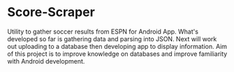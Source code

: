# Score-Scraper
Utility to gather soccer results from ESPN for Android App. What's developed so far is gathering data and parsing into JSON. 
Next will work out uploading to a database then developing app to display information.
Aim of this project is to improve knowledge on databases and improve familiarity with Android development.
